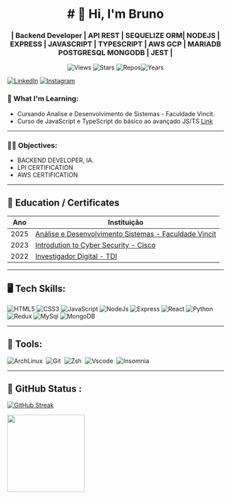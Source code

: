 
<h1 align="center"># 👋 Hi, I'm Bruno</h1>
<h3 align="center"> | Backend Developer | API REST | SEQUELIZE ORM| NODEJS | EXPRESS | JAVASCRIPT | TYPESCRIPT | AWS GCP | MARIADB POSTGRESQL MONGODB | JEST |</h3>

<p align="center">
  <img src="https://komarev.com/ghpvc/?username=brunog-infosec&label=Views" alt="Views">
  <img alt="Stars" src="https://img.shields.io/github/stars/brunog-infosec?label=Stars">
  <img src="https://badges.pufler.dev/repos/brunog-infosec" alt="Repos"><img src="https://badges.pufler.dev/years/brunog-infosec" alt="Years">
</p>

[![LinkedIn](https://img.shields.io/badge/LinkedIn-000?style=for-the-badge&logo=linkedin&logoColor=0E76A8)](https://www.linkedin.com/in/brunogarcia2/)
[![Instagram](https://img.shields.io/badge/Instagram-000?style=for-the-badge&logo=instagram)](https://www.instagram.com/brunogarcia182/)

### 🔨 What I'm Learning:

- Cursando Analise e Desenvolvimento de Sistemas - Faculdade Vincit.
- Curso de JavaScript e TypeScript do básico ao avançado JS/TS [Link](https://www.udemy.com/course/curso-de-javascript-moderno-do-basico-ao-avancado)

---

### 👨‍💻 Objectives:

- BACKEND DEVELOPER, IA.
- LPI CERTIFICATION
- AWS CERTIFICATION

---

## 🏫 Education / Certificates

| Ano | Instituição |
|------|------------|
| 2025 | [Análise e Desenvolvimento Sistemas - Faculdade Vincit]() |
| 2023 | [Introdution to Cyber Security - Cisco ](https://www.credly.com/badges/c9a1c486-912d-4478-ad45-848987a288cf/) |
| 2022 | [Investigador Digital - TDI ](https://sl.tecnicasdeinvasao.com/) |

---

## 🖥 Tech Skills:

![HTML5](https://img.shields.io/badge/HTML5-000?style=for-the-badge&logo=html5)
![CSS3](https://img.shields.io/badge/CSS3-000?style=for-the-badge&logo=css3&logoColor=264CE4)
![JavaScript](https://img.shields.io/badge/JavaScript-000?style=for-the-badge&logo=javascript)
![NodeJs](https://img.shields.io/badge/NodeJs-000?style=for-the-badge&logo=nodedotjs)
![Express](https://img.shields.io/badge/express-000?style=for-the-badge&logo=express)
![React](https://img.shields.io/badge/React-000?style=for-the-badge&logo=react)
![Python](https://img.shields.io/badge/Python-000?style=for-the-badge&logo=python)
![Redux](https://img.shields.io/badge/Redux-000?style=for-the-badge&logo=redux)
![MySql](https://img.shields.io/badge/MySql-000?style=for-the-badge&logo=mysql)
![MongoDB](https://img.shields.io/badge/Mongodb-000?style=for-the-badge&logo=mongodb)


---

## 🧰 Tools:

![ArchLinux](https://img.shields.io/badge/Arch%20Linux-000?style=for-the-badge&logo=archlinux)&nbsp;
![Git](https://img.shields.io/badge/-Git-0D1117?style=for-the-badge&logo=git&labelColor=0D1117)&nbsp;
![Zsh](https://img.shields.io/badge/-Shell-0D1117?style=for-the-badge&logo=zsh&labelColor=0D1117)&nbsp;
![Vscode](https://img.shields.io/badge/-Vscode-0D1117?style=for-the-badge&logo=vscodium&labelColor=0D1117)&nbsp;
![Insomnia](https://img.shields.io/badge/Insomnia-000?style=for-the-badge&logo=insomnia)&nbsp;

---

## 🐙 GitHub Status :

[![GitHub Streak](https://streak-stats.demolab.com/?user=brunog-infosec&theme=bear&background=000&border=30A3DC&dates=FFF)](https://git.io/streak-stats)

<div style="display:flex">
<a href="https://github.com/brunog-infosec">
<img height="180em" src="https://github-readme-stats.vercel.app/api/top-langs/?username=brunog-infosec&layout=compact&langs_count=7&theme=light"/>

</div>
